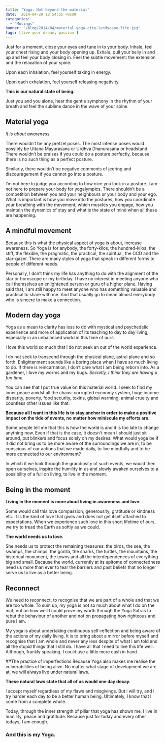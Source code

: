 ```yaml
---
title: "Yoga: Not beyond the material"
date:  2014-04-20 18:54:35 +0800
categories:
  - "Musings"
banner: "/blog/2014/04/material-yoga-city-landscape-life.jpg"
tags: [live your dream, passion ]
---
```

Just for a moment, close your eyes and tune in to your body. Inhale, feel your chest rising and your body opening up. Exhale, pull your belly in and up and feel your body closing in. Feel the subtle movement: the extension and the relaxation of your spine.

Upon each inhalation, feel yourself taking in energy.

Upon each exhalation, feel yourself releasing negativity.

**This is our natural state of being.**

Just you and you alone, hear the gentle symphony in the rhythm of your breath and feel the sublime dance in the wave of your spine.

## Material yoga

_It is about awareness._

There wouldn’t be any pretzel poses. The most intense poses would possibly be Uttana Mayurasana or Urdhva Dhanurasana or headstand. There wouldn’t be praises if you could do a posture perfectly, because there is no such thing as a perfect posture.

Similarly, there wouldn’t be negative comments of jeering and discouragement if you cannot go into a posture.

I’m not here to judge you according to how nice you look in a posture. I am not here to prepare your body for yogalympics. There shouldn’t be a competition between you and your neighbours or your body and your ego. What is important is how you move into the postures, how you coordinate your breathing with the movement, which muscles you engage, how you maintain the dynamics of stay and what is the state of mind when all these are happening.

## A mindful movement
Because this is what the physical aspect of yoga is about, increase awareness. So Yoga is for anybody, the forty-kilos, the hundred-kilos, the stiff, the flexible, the pragmatic, the practical, the spiritual, the OCD and the star-gazer. There are many styles of yoga that speak in different forms to people of different needs.

Personally, I don’t think my life has anything to do with the alignment of the star or horoscope or my birthday. I have no interest in meeting anyone who call themselves an enlightened person or guru of a higher plane. Having said that, I am still happy to meet anyone who has something valuable and practical to share with me. And that usually go to mean almost everybody who is sincere to make a connection.

## Modern day yoga
Yoga as a mean to clarity has less to do with mystical and psychedelic experience and more of application of its teaching to day to day living, especially in an unbalanced world in this time of ours.

I love this world so much that I do not seek an out of the world experience.

I do not seek to transcend through the physical plane, astral plane and so forth. Enlightenment sounds like a boring place when I have so much living to do. If there is reincarnation, I don’t care what I am being reborn into. As a gardener, I love my worms and my bugs. _Secretly, I think they are having a fun time._

You can see that I put true value on this material world. I seek to find my inner peace amidst all the chaos: corrupted economy system, huge income disparity, poverty, food security, toxins, global warming, animal cruelty and countless other issues like that.

**Because all I want in this life is to stay anchor in order to make a positive impact on the tide of events, no matter how miniscule my efforts are.**

Some people tell me that this is how the world is and it is too late to change anything now. Even if that is the case, it doesn't mean I should just sit around, put blinkers and focus solely on my desires. What would yoga be if it did not bring us to be more aware of the surroundings we are in, to be conscious of our actions that we made daily, to live mindfully and to be more connected to our environment?

In which if we look through the grandiosity of such events, we would then open ourselves, inspire the humility in us and slowly awaken ourselves to a possibility of a full on living, to live in the moment.

## Being in the moment
**Living in the moment is more about living in awareness and love.**

Some would call this love compassion, generousity, gratitude or kindness etc. It is the kind of love that gives and does not get itself attached to expectations. When we experience such love in this short lifetime of ours, we try to tread the Earth as softly as we could.

**The world needs us to love.**

She needs us to protect the remaining treasures: the birds, the sea, the swamps, the chimps, the gorilla, the sharks, the turtles, the mountains, the historical monument, the towns and all the interdependences of everything big and small. Because the world, currently at its epitome of connectedness need us more than ever to tear the barriers and past beliefs that no longer serve us to live as a better being.


## Reconnect
We need to reconnect, to recognise that we are part of a whole and that we are too whole. To sum up, my yoga is not so much about what I do on the mat, not on how well I could prove my worth through the Yoga Sutras to rebut the behaviour of another and not on propagating how righteous and pure I am.

My yoga is about undertaking continuous self-reflection and being aware of the actions of my daily living. It is to bring about a mirror before myself and recognise that I am whole and never any less despite of what I am told and all the stupid things that I still do. I have all that I need to live this life well. Although, frankly speaking, I could use a little more cash in hand.

##The practice of imperfections
Because Yoga also makes me realise the vulnerabilities of being alive. No matter what stage of development we are at, we will always live under natural laws.

**These natural laws state that all of us would one day decay.**

I accept myself regardless of my flaws and misgivings. But I will try, and I try harder each day to be a better human being. Ultimately, I know that I come from a complete whole.

Today, through the inner strength of pillar that yoga has shown me, I live in humility, peace and gratitude. Because just for today and every other todays, I am enough.

### And this is my Yoga.
